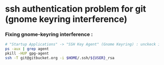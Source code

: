 # ssh authentication problem for git (gnome keyring interference)

### Fixing gnome-keyring interference :

```sh
# "Startup Applications" -> "SSH Key Agent" (Gnome Keyring) : unckeck it !
ps -aux | grep agent
pkill -HUP gpg-agent
ssh -T git@gitbucket.org -i $HOME/.ssh/${USER}_rsa
```

